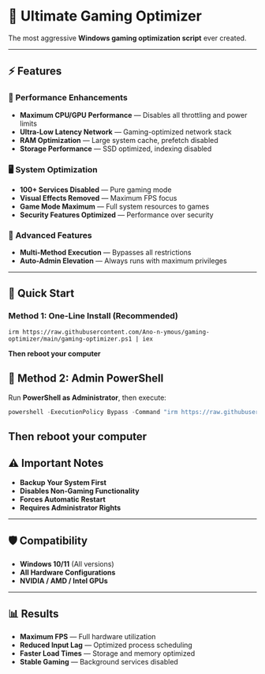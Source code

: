 # 🚀 Ultimate Gaming Optimizer

The most aggressive **Windows gaming optimization script** ever created.

---

## ⚡ Features

### 🧠 Performance Enhancements
- **Maximum CPU/GPU Performance** — Disables all throttling and power limits  
- **Ultra-Low Latency Network** — Gaming-optimized network stack  
- **RAM Optimization** — Large system cache, prefetch disabled  
- **Storage Performance** — SSD optimized, indexing disabled  

### 🖥️ System Optimization
- **100+ Services Disabled** — Pure gaming mode  
- **Visual Effects Removed** — Maximum FPS focus  
- **Game Mode Maximum** — Full system resources to games  
- **Security Features Optimized** — Performance over security  

### 🧩 Advanced Features
- **Multi-Method Execution** — Bypasses all restrictions  
- **Auto-Admin Elevation** — Always runs with maximum privileges   

---

## 🎯 Quick Start

### Method 1: One-Line Install (Recommended)

    irm https://raw.githubusercontent.com/Ano-n-ymous/gaming-optimizer/main/gaming-optimizer.ps1 | iex
**Then reboot your computer**

## 🧩 Method 2: Admin PowerShell

Run **PowerShell as Administrator**, then execute:

```powershell
powershell -ExecutionPolicy Bypass -Command "irm https://raw.githubusercontent.com/Ano-n-ymous/gaming-optimizer/main/gaming-optimizer.ps1 | iex"
```
**Then reboot your computer**
---

## ⚠️ Important Notes

- **Backup Your System First**  
- **Disables Non-Gaming Functionality**  
- **Forces Automatic Restart**  
- **Requires Administrator Rights**

---

## 🛡️ Compatibility

- **Windows 10/11** (All versions)  
- **All Hardware Configurations**  
- **NVIDIA / AMD / Intel GPUs**

---

## 📊 Results

- **Maximum FPS** — Full hardware utilization  
- **Reduced Input Lag** — Optimized process scheduling  
- **Faster Load Times** — Storage and memory optimized  
- **Stable Gaming** — Background services disabled
